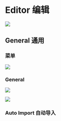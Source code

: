# Editor 编辑

![](https://github.com/xiezongnan/Summarize/blob/master/idea/images/settings/03_Editor.jpg)

## General 通用

### 菜单

![](https://github.com/xiezongnan/Summarize/blob/master/idea/images/settings/031_General.jpg)

### General

![](https://github.com/xiezongnan/Summarize/blob/master/idea/images/settings/0311_01_General.jpg)

![](https://github.com/xiezongnan/Summarize/blob/master/idea/images/settings/0311_02_General.jpg)

### Auto Import 自动导入

